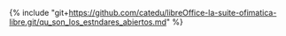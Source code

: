 {% include "git+https://github.com/catedu/libreOffice-la-suite-ofimatica-libre.git/qu_son_los_estndares_abiertos.md" %}